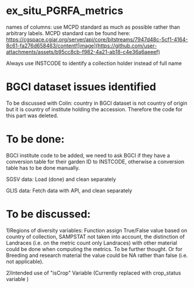 # ex_situ_PGRFA_metrics
names of columns: use MCPD standard as much as possible rather than arbitrary labels. MCPD standard can be found here: https://cgspace.cgiar.org/server/api/core/bitstreams/7947d48c-5cf1-4164-8c61-fa276d658463/content![image](https://github.com/user-attachments/assets/b95cc8cb-f982-4a21-ab18-c4e36a6aeeef)

Always use INSTCODE to identify a collection holder instead of full name

# BGCI dataset issues identified

To be discussed with Colin:
country in BGCI dataset is not country of origin but it is country of institute holding the accession. Therefore the code for this part was deleted. 

# To be done:
BGCI institute code to be added, we need to ask BGCI if they have a conversion table for their garden ID to INSTCODE, otherwise a conversion table has to be done manually. 

SGSV data: Load (done) and clean separately

GLIS data: Fetch data with API, and clean separately

# To be discussed:
1)Regions of diversity variables: 
Function assign True/False value based on country of collection, SAMPSTAT not taken into account, the distinction of Landraces (i.e. on the metric count only Landraces) with other material could be done when computing the metrics. To be further thought. Or for Breeding and research material the value could be NA rather than false (i.e. not applicable).  

2)Intended use of "isCrop" Variable (Currently replaced with crop_status variable )






